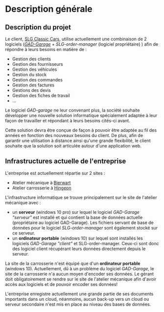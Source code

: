 # Description générale

## Description du projet 

Le client, [SLG Classic Cars](https://www.slgcars.be), utilise actuellement une combinaison de 2 logiciels (*[GAD-Garage](https://www.logiciel-garage.fr)* + *SLG-order-manager* (logiciel propriétaire) ) afin de répondre à leurs besoins en matière de :
* Gestion des clients
* Gestion des fournisseurs
* Gestion des véhicules
* Gestion du stock
* Gestion des commandes 
* Gestion des factures 
* Gestions des devis 
* Gestion des fiches de travail
* ... 

Le logiciel *GAD-garage* ne leur convenant plus, la société souhaite développer une nouvelle solution informatique spécialement adaptée à leur façon de travailler et répondant à leurs besoins cités-ci avant. 

Cette solution devra être conçue de façon à pouvoir être adaptée au fil des années en fonction des nouveaux besoins du client. De plus, afin de garantir une utilisation à distance ainsi qu'une grande flexibilité, le client souhaite que la solution soit articulée autour d'une application web. 


## Infrastructures actuelle de l'entreprise 

L'entreprise est actuellement répartie sur 2 sites : 
* Atelier mécanique à [Bierwart](https://www.google.com/maps/place/SLG+Classic+Cars/@50.5557432,5.0357327,18z/data=!4m13!1m7!3m6!1s0x47c1a0961d441825:0x127b3022e2978ae9!2sBierwart,+5380+Fernelmont!3b1!8m2!3d50.55582!4d5.03628!3m4!1s0x47c1a0961dfc0261:0xc4958967f2d2a29d!8m2!3d50.5560786!4d5.0363497)
* Atelier carrosserie à [Hingeon](https://www.google.com/maps/place/SLG+Classic+Cars+Carrosserie/@50.5278029,5.0052034,16.63z/data=!4m13!1m7!3m6!1s0x47c1a100b3bb2095:0x2a0bc08ad485b82f!2sHingeon,+5380+Fernelmont!3b1!8m2!3d50.52545!4d5.00687!3m4!1s0x47c1a1003bf31937:0x513c3afab502f936!8m2!3d50.5295316!4d5.0084916)


L'infrastructure informatique se trouve principalement sur le site de l'atelier mécanique avec : 
* un **serveur** (windows 10 pro) sur lequel le logiciel *GAD-Garage "serveur"* est installé et qui contient la base de données actuelle (propriétaire au logiciel GAD-Garage). Les fichiers servant de base de données pour le logiciel *SLG-order-manager* sont également stocké sur ce serveur. 
* un **ordinateur portable** (windows 10) sur lequel sont installés les logiciels *GAD-Garage "client"* et SLG-order-manager. Ceux-ci sont donc des logiciel client récupérant leurs données directement depuis le serveur. 

La site de la carrosserie n'est équipé que d'un **ordinateur portable** (windows 10). Actuellement, dû à un problème du logiciel *GAD-Garage*, le site de la carrosserie n'a aucun moyen d'encoder ses données. Le gérant doit obligatoirement se rendre sur le site de l'atelier mécanique afin d'avoir accès aux logiciels et de pouvoir encoder ses données! 

L'entreprise enregistre actuellement une grande partie de ses documents importants dans un cloud, néanmoins, aucun back-up vers un cloud ou serveur secondaire n'est mis en place au niveau des bases de données.  
